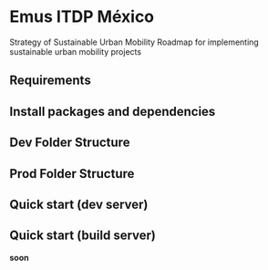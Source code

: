 Emus ITDP México
====================
Strategy of Sustainable Urban Mobility
Roadmap for implementing sustainable urban mobility projects

Requirements
-------

Install packages and dependencies
-------

Dev Folder Structure
-------

Prod Folder Structure
-------

Quick start (dev server)
-------

Quick start (build server)
-------
**soon**
